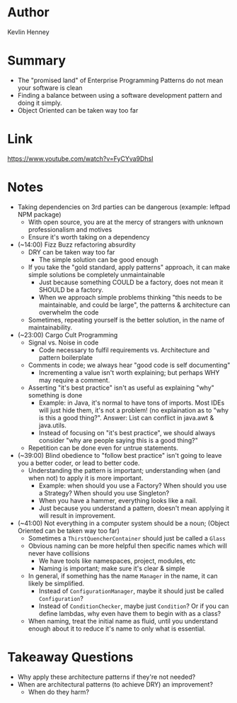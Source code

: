 # Author
Kevlin Henney

# Summary
* The "promised land" of Enterprise Programming Patterns do not mean your software is clean
* Finding a balance between using a software development pattern and doing it simply.
* Object Oriented can be taken way too far

# Link
https://www.youtube.com/watch?v=FyCYva9DhsI

# Notes
* Taking dependencies on 3rd parties can be dangerous (example: leftpad NPM package)
  * With open source, you are at the mercy of strangers with unknown professionalism and motives
  * Ensure it's worth taking on a dependency
* (~14:00) Fizz Buzz refactoring absurdity
  * DRY can be taken way too far
    * The simple solution can be good enough
  * If you take the "gold standard, apply patterns" approach, it can make simple solutions be completely unmaintainable
    * Just because something COULD be a factory, does not mean it SHOULD be a factory.
    * When we approach simple problems thinking "this needs to be maintainable, and could be large", the patterns & architecture can overwhelm the code
  * Sometimes, repeating yourself is the better solution, in the name of maintainability.
* (~23:00) Cargo Cult Programming
  * Signal vs. Noise in code 
    * Code necessary to fulfil requirements vs. Architecture and pattern boilerplate
  * Comments in code; we always hear "good code is self documenting"
    * Incrementing a value isn't worth explaining; but perhaps WHY may require a comment.
  * Asserting "it's best practice" isn't as useful as explaining "why" something is done
    * Example: in Java, it's normal to have tons of imports. Most IDEs will just hide them, it's not a problem! (no explaination as to "why is this a good thing?". Answer: List can conflict in java.awt & java.utils.
    * Instead of focusing on "it's best practice", we should always consider "why are people saying this is a good thing?"
  * Repetition can be done even for untrue statements.
* (~39:00) Blind obedience to "follow best practice" isn't going to leave you a better coder, or lead to better code.
  * Understanding the pattern is important; understanding when (and when not) to apply it is more important.
    * Example: when should you use a Factory? When should you use a Strategy? When should you use Singleton?
    * When you have a hammer, everything looks like a nail.
    * Just because you understand a pattern, doesn't mean applying it will result in improvement.
* (~41:00) Not everything in a computer system should be a noun; (Object Oriented can be taken way too far)
  * Sometimes a `ThirstQuencherContainer` should just be called a `Glass`
  * Obvious naming can be more helpful then specific names which will never have collisions
    * We have tools like namespaces, project, modules, etc
    * Naming is important; make sure it's clear & simple
  * In general, if something has the name `Manager` in the name, it can likely be simplified.
    * Instead of `ConfigurationManager`, maybe it should just be called `Configuration`?
    * Instead of `ConditionChecker`, maybe just `Condition`? Or if you can define lambdas, why even have them to begin with as a class?
  * When naming, treat the initial name as fluid, until you understand enough about it to reduce it's name to only what is essential.



# Takeaway Questions
* Why apply these architecture patterns if they're not needed?
* When are architectural patterns (to achieve DRY) an improvement?
  * When do they harm?
